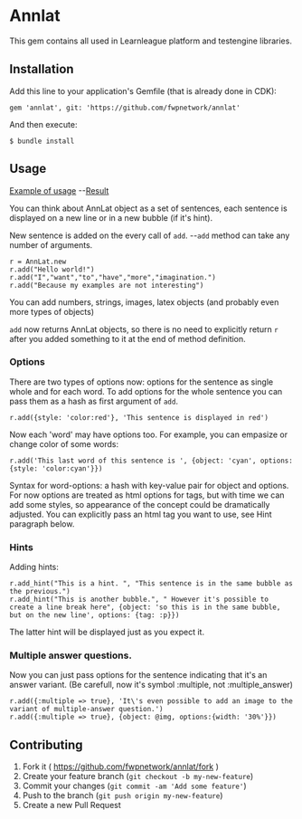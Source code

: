 # Annlat

This gem contains all used in Learnleague platform and testengine libraries.

## Installation

Add this line to your application's Gemfile (that is already done in CDK):

    gem 'annlat', git: 'https://github.com/fwpnetwork/annlat'

And then execute:

    $ bundle install

## Usage

[Example of usage](https://gist.github.com/randomlogin/7e019b8f6bb32b679810)
--[Result](http://dev.learnleague.com/subjects/16/domains/23/lessons/54/worksheets/785?preview=true)

You can think about AnnLat object as a set of sentences, each sentence is displayed on a new line or in a new bubble
(if it's hint).

New sentence is added on the every call of `add`.
--`add` method can take any number of arguments.

    r = AnnLat.new
    r.add("Hello world!")
    r.add("I","want","to","have","more","imagination.")
    r.add("Because my examples are not interesting")
    
You can add numbers, strings, images, latex objects (and probably even more types of objects)

`add` now returns AnnLat objects, so there is no need to explicitly return `r` after you added something to it at the end of method definition.

### Options

There are two types of options now: options for the sentence as single whole and for each word.
To add options for the whole sentence you can pass them as a hash as first argument of `add`.

    r.add({style: 'color:red'}, 'This sentence is displayed in red')
    
Now each 'word' may have options too. For example, you can empasize or change color of some words:

    r.add('This last word of this sentence is ', {object: 'cyan', options: {style: 'color:cyan'}})
    
Syntax for word-options: a hash with key-value pair for object and options.
For now options are treated as html options for tags, but with time we can add some styles, so appearance of the concept could be dramatically adjusted.
You can explicitly pass an html tag you want to use, see Hint paragraph below.

### Hints

Adding hints:

    r.add_hint("This is a hint. ", "This sentence is in the same bubble as the previous.")
    r.add_hint("This is another bubble.", " However it's possible to create a line break here", {object: 'so this is in the same bubble, but on the new line', options: {tag: :p}})
    
The latter hint will be displayed just as you expect it.
    
### Multiple answer questions.

Now you can just pass options for the sentence indicating that it's an answer variant. (Be carefull, now it's symbol :multiple, not :multiple_answer)

    r.add({:multiple => true}, 'It\'s even possible to add an image to the variant of multiple-answer question.')
    r.add({:multiple => true}, {object: @img, options:{width: '30%'}})
    
## Contributing

1. Fork it ( https://github.com/fwpnetwork/annlat/fork )
2. Create your feature branch (`git checkout -b my-new-feature`)
3. Commit your changes (`git commit -am 'Add some feature'`)
4. Push to the branch (`git push origin my-new-feature`)
5. Create a new Pull Request

    
    
    
